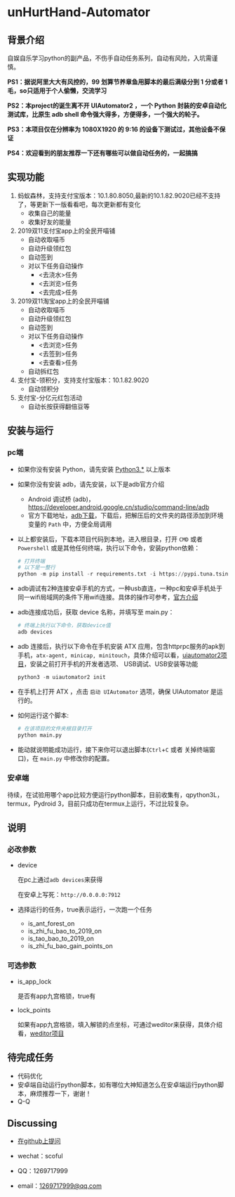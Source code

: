 # unHurtHand-Automator

## 背景介绍

自娱自乐学习python的副产品，不伤手自动任务系列，自动有风险，入坑需谨慎。

**PS1：据说阿里大大有风控的，99 划算节养章鱼用脚本的最后满级分到 1 分或者 1 毛，so只适用于个人偷懒，交流学习**

**PS2：本project的诞生离不开 UIAutomator2 ，一个 Python 封装的安卓自动化测试库，比原生 adb shell 命令强大得多，方便得多，一个强大的轮子。**

**PS3：本项目仅在分辨率为 1080X1920 的 9:16 的设备下测试过，其他设备不保证**

**PS4：欢迎看到的朋友推荐一下还有哪些可以做自动任务的，一起搞搞**

## 实现功能
1. 蚂蚁森林，支持支付宝版本：10.1.80.8050,最新的10.1.82.9020已经不支持了，等更新下一版看看吧，每次更新都有变化
   - 收集自己的能量
   - 收集好友的能量
2. 2019双11支付宝app上的全民开喵铺
   - 自动收取喵币
   - 自动升级领红包
   - 自动签到
   - 对以下任务自动操作
     - <去浇水>任务
     - <去浏览>任务
     - <去完成>任务
3. 2019双11淘宝app上的全民开喵铺
   - 自动收取喵币
   - 自动升级领红包
   - 自动签到
   - 对以下任务自动操作
     - <去浏览>任务
     - <去签到>任务
     - <去查看>任务
   - 自动拆红包
4. 支付宝-领积分，支持支付宝版本：10.1.82.9020
    - 自动领积分
5. 支付宝-分亿元红包活动
    - 自动长按获得翻倍豆等

## 安装与运行

### pc端

- 如果你没有安装 Python，请先安装 [Python3.*](https://www.python.org/downloads/) 以上版本

- 如果你没有安装 adb，请先安装，以下是adb官方介绍
  - Android 调试桥 (adb)，https://developer.android.google.cn/studio/command-line/adb
  - 官方下载地址，[adb下载](https://developer.android.google.cn/studio/releases/platform-tools.html)，下载后，把解压后的文件夹的路径添加到环境变量的 `Path` 中，方便全局调用

- 以上都安装后，下载本项目代码到本地，进入根目录，打开 `CMD` 或者 `Powershell` 或是其他任何终端，执行以下命令，安装python依赖：

  ```python
  # 打开终端
  # 以下是一整行
  python -m pip install -r requirements.txt -i https://pypi.tuna.tsinghua.edu.cn/simple/
  ```

- adb调试有2种连接安卓手机的方式，一种usb直连，一种pc和安卓手机处于同一wifi局域网的条件下用wifi连接。具体的操作可参考，[官方介绍](https://developer.android.google.cn/studio/command-line/adb)

- adb连接成功后，获取 device 名称，并填写至 main.py：

  ```powershell
  # 终端上执行以下命令，获取device值
  adb devices
  ```

- adb 连接后，执行以下命令在手机安装 ATX 应用，包含httprpc服务的apk到手机，`atx-agent, minicap, minitouch`，具体介绍可以看，[uiautomator2项目](https://github.com/openatx/uiautomator2)，安装之前打开手机的开发者选项、
USB调试、USB安装等功能

  ```python
  python3 -m uiautomator2 init
  ```

- 在手机上打开 ATX ，点击 `启动 UIAutomator` 选项，确保 UIAutomator 是运行的。

- 如何运行这个脚本:

  ```python
  # 在该项目的文件夹根目录打开
  python main.py
  ```

- 能动就说明能成功运行，接下来你可以退出脚本(`Ctrl`+`C` 或者 关掉终端窗口)，在 `main.py` 中修改你的配置。

### 安卓端

待续，在试验用哪个app比较方便运行python脚本，目前收集有，qpython3L，termux，Pydroid 3，目前只成功在termux上运行，不过比较复杂。

## 说明

### 必改参数

- device

  在pc上通过`adb devices`来获得

  在安卓上写死：`http://0.0.0.0:7912`

- 选择运行的任务，true表示运行，一次跑一个任务
  - is_ant_forest_on
  - is_zhi_fu_bao_to_2019_on
  - is_tao_bao_to_2019_on
  - is_zhi_fu_bao_gain_points_on

### 可选参数

- is_app_lock

  是否有app九宫格锁，true有

- lock_points

  如果有app九宫格锁，填入解锁的点坐标，可通过weditor来获得，具体介绍看，[weditor项目](https://github.com/openatx/weditor)



## 待完成任务

- 代码优化
- 安卓端自动运行python脚本，如有哪位大神知道怎么在安卓端运行python脚本，麻烦推荐一下，谢谢！
- Q-Q


## Discussing
- [在github上提问](https://github.com/scoful/unHurtHand-Automator/issues/new "在github上提问")

- wechat：scoful

- QQ：1269717999

- email：1269717999@qq.com
